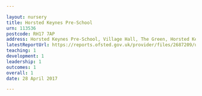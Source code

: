 ```yaml
---

layout: nursery
title: Horsted Keynes Pre-School
urn: 113536
postcode: RH17 7AP
address: Horsted Keynes Pre-School, Village Hall, The Green, Horsted Keynes, Haywards Heath, West Sussex, RH17 7AP
latestReportUrl: https://reports.ofsted.gov.uk/provider/files/2687209/urn/113536.pdf
teaching: 1
development: 1
leadership: 1
outcomes: 1
overall: 1
date: 28 April 2017

---
```

